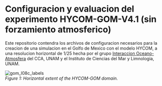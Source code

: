 # Configuracion y evaluacion del experimento HYCOM-GOM-V4.1 (sin forzamiento atmosferico)

Este repositorio contendra los archivos de configuracion necesarios para la creacion de una simulacion en el Golfo de Mexico con el modelo HYCOM, a una resolucion horizontal de 1/25  hecha por el grupo [Interaccion Oceano-Atmosfera](http://grupo-ioa.atmosfera.unam.mx/) del CCA, UNAM y el Instituto de Ciencias del Mar y Limnologia, UNAM.


![gom_l08c_labels](https://user-images.githubusercontent.com/50562184/93612619-533a6280-f995-11ea-8b7a-e5dba8107901.jpg)<br>
*Figure 1: Horizontal extent of the HYCOM-GOM domain.*



